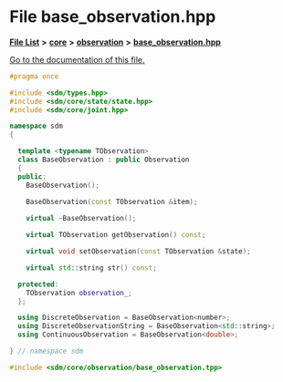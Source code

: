 
# File base\_observation.hpp

[**File List**](files.md) **>** [**core**](dir_92216a09053680f71034e5e26026ee62.md) **>** [**observation**](dir_41a0d04126e8d45b46052647fbad64a4.md) **>** [**base\_observation.hpp**](base__observation_8hpp.md)

[Go to the documentation of this file.](base__observation_8hpp.md) 


````cpp
#pragma once

#include <sdm/types.hpp>
#include <sdm/core/state/state.hpp>
#include <sdm/core/joint.hpp>

namespace sdm
{

  template <typename TObservation>
  class BaseObservation : public Observation
  {
  public:
    BaseObservation();
    
    BaseObservation(const TObservation &item);

    virtual ~BaseObservation();

    virtual TObservation getObservation() const;

    virtual void setObservation(const TObservation &state);

    virtual std::string str() const;

  protected:
    TObservation observation_;
  };

  using DiscreteObservation = BaseObservation<number>;
  using DiscreteObservationString = BaseObservation<std::string>;
  using ContinuousObservation = BaseObservation<double>;

} // namespace sdm

#include <sdm/core/observation/base_observation.tpp>
````

